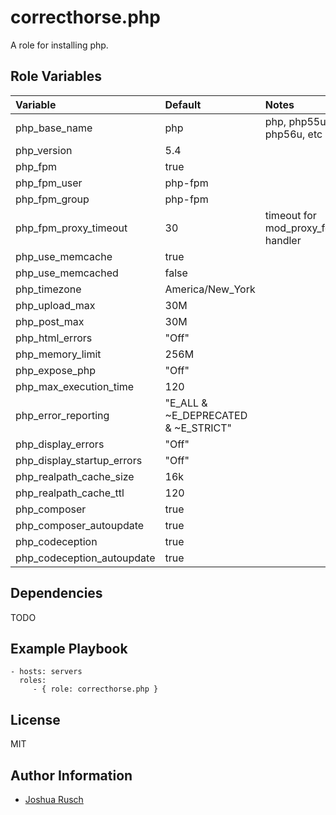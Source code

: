 correcthorse.php
=========

A role for installing php.

Role Variables
--------------

| Variable                              | Default				| Notes					|
| :---                                  | :---                          	| :---					|
| php_base_name				| php					| php, php55u, php56u, etc		|
| php_version				| 5.4					|					|
| php_fpm				| true					|					|
| php_fpm_user				| php-fpm				|					|
| php_fpm_group				| php-fpm				|					|
| php_fpm_proxy_timeout			| 30					| timeout for mod_proxy_fcgi handler	|
| php_use_memcache			| true					|					|
| php_use_memcached			| false					|					|
| php_timezone				| America/New_York			|					|
| php_upload_max			| 30M					|					|
| php_post_max				| 30M					|					|
| php_html_errors			| "Off"					|					|
| php_memory_limit			| 256M					|					|
| php_expose_php			| "Off"					|					|
| php_max_execution_time		| 120					|					|
| php_error_reporting			| "E_ALL & ~E_DEPRECATED & ~E_STRICT"	|					|
| php_display_errors			| "Off"	   		   		|					|
| php_display_startup_errors		| "Off"					|					|
| php_realpath_cache_size		| 16k					|					|
| php_realpath_cache_ttl		| 120					|					|
| php_composer				| true					|					|
| php_composer_autoupdate		| true					|					|
| php_codeception			| true					|					|
| php_codeception_autoupdate		| true					|					|

Dependencies
------------

TODO

Example Playbook
----------------

    - hosts: servers
      roles:
         - { role: correcthorse.php }

License
-------

MIT

Author Information
------------------

* [Joshua Rusch](https://correct.horse/)
